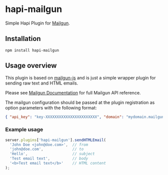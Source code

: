 # hapi-mailgun
Simple Hapi Plugin for [Mailgun](http://www.mailgun.com).

## Installation

`npm install hapi-mailgun`

## Usage overview

This plugin is based on [mailgun-js](https://github.com/1lobby/mailgun-js) and is just a simple wrapper plugin for sending raw text and HTML emails.

Please see [Mailgun Documentation](https://documentation.mailgun.com) for full Mailgun API reference.

The mailgun configuration should be passed at the plugin registration as option parameters with the following format:

```json
{ "api_key": "key-XXXXXXXXXXXXXXXXXXXXXXX", "domain": "mydomain.mailgun.org" }
```

### Example usage

```js
server.plugins['hapi-mailgun'].sendHTMLEmail(
  'John Doe <john@doe.com>',  // from
  'john@doe.com',             // to
  'Hello',                    // subject
  'Test email text',          // body
  '<b>Test email text</b>'    // HTML content
);
```
